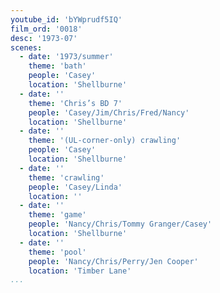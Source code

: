 ```yaml
---
youtube_id: 'bYWprudf5IQ'
film_ord: '0018'
desc: '1973-07'
scenes:
  - date: '1973/summer'
    theme: 'bath'
    people: 'Casey'
    location: 'Shellburne'
  - date: ''
    theme: 'Chris’s BD 7'
    people: 'Casey/Jim/Chris/Fred/Nancy'
    location: 'Shellburne'
  - date: ''
    theme: '(UL-corner-only) crawling'
    people: 'Casey'
    location: 'Shellburne'
  - date: ''
    theme: 'crawling'
    people: 'Casey/Linda'
    location: ''
  - date: ''
    theme: 'game'
    people: 'Nancy/Chris/Tommy Granger/Casey'
    location: 'Shellburne'
  - date: ''
    theme: 'pool'
    people: 'Nancy/Chris/Perry/Jen Cooper'
    location: 'Timber Lane'
...
```

